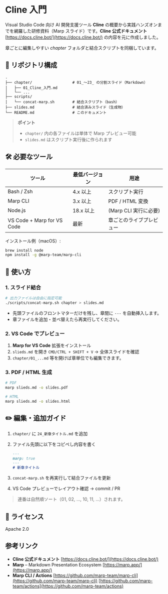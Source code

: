 # Cline 入門

Visual Studio Code 向け AI 開発支援ツール **Cline** の概要から実践ハンズオンまでを網羅した研修資料（Marp スライド）です。**Cline 公式ドキュメント** [https://docs.cline.bot/](https://docs.cline.bot/) の内容を元に作成しました。


章ごとに編集しやすい _chapter_ フォルダと結合スクリプトを同梱しています。

## 📁 リポジトリ構成

```text
.
├── chapter/                  # 01_〜23_ の分割スライド（Markdown）
│   ├── 01_Cline_入門.md
│   └── ...
├── scripts/
│   └── concat-marp.sh        # 結合スクリプト（bash）
├── slides.md                 # 結合済みスライド（生成物）
└── README.md                 # このドキュメント
```

> **ポイント**
>
> * `chapter/` 内の各ファイルは単体で Marp プレビュー可能
> * `slides.md` はスクリプト実行後に作られます

## 🛠 必要なツール

| ツール                        | 最低バージョン | 用途               |
| -------------------------- | ------- | ---------------- |
| Bash / Zsh                 | 4.x 以上  | スクリプト実行          |
| Marp CLI                   | 3.x 以上  | PDF / HTML 変換    |
| Node.js                    | 18.x 以上 | (Marp CLI 実行に必要) |
| VS Code + Marp for VS Code | 最新      | 章ごとのライブプレビュー     |

インストール例（macOS）:

```bash
brew install node
npm install -g @marp-team/marp-cli
```

## 🚀 使い方

### 1. スライド結合

```bash
# 出力ファイルは自由に指定可能
./scripts/concat-marp.sh chapter > slides.md
```

* 先頭ファイルのフロントマターだけを残し、章間に `---` を自動挿入します。
* 章ファイルを追加・並べ替えたら再実行してください。

### 2. VS Code でプレビュー

1. **Marp for VS Code** 拡張をインストール
2. `slieds.md` を開き `CMD/CTRL + SHIFT + V` → 全体スライドを確認
3. `chapter/01_...md` 等を開けば章単位でも編集できます。

### 3. PDF / HTML 生成

```bash
# PDF
marp slieds.md -o slides.pdf

# HTML
marp slieds.md -o slides.html
```

## ✏️ 編集・追加ガイド

1. `chapter/` に `24_新章タイトル.md` を追加
2. ファイル先頭に以下をコピペし内容を書く

   ```markdown
   ---
   marp: true
   ---
   # 新章タイトル
   ```
3. `concat-marp.sh` を再実行して結合ファイルを更新
4. VS Code プレビューでレイアウト確認 → commit / PR

> 連番は自然順ソート（01, 02, …, 10, 11, …）されます。

## 📄 ライセンス

Apache 2.0

## 参考リンク

* **Cline 公式ドキュメント**
  [https://docs.cline.bot/](https://docs.cline.bot/)
* **Marp** – Markdown Presentation Ecosystem
  [https://marp.app/](https://marp.app/)
* **Marp CLI / Actions**
  [https://github.com/marp-team/marp-cli](https://github.com/marp-team/marp-cli)
  [https://github.com/marp-team/actions](https://github.com/marp-team/actions)
